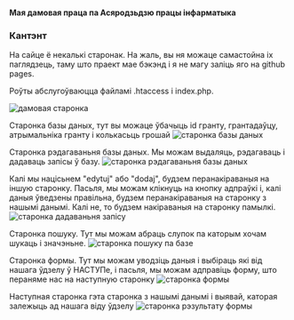 #### Мая дамовая праца па Асяродзьдзю працы інфарматыка

### Кантэнт

На сайце ё некалькі старонак. На жаль, вы ня можаце самастойна іх паглядзець,
таму што праект мае бэкэнд і я не магу заліць яго на github pages.

Роўты абслугоўваюцца файламі .htaccess і index.php.

![дамовая старонка](@/index.jpg)

Старонка базы даных, тут вы можаце ўбачыць id гранту, грантадаўцу, атрымальніка
гранту і колькасьць грошай ![старонка базы даных](@/db.jpg)

Старонка рэдагаваньня базы даных. Мы можам выдаляць, рэдагаваць і дадаваць
запісы ў базу. ![старонка рэдагаваньня базы даных](@/edit-db.jpg)

Калі мы націсьнем "edytuj" або "dodaj", будзем перанакіраваныя на іншую
старонку. Пасьля, мы можам клікнуць на кнопку адпраўкі і, калі даныя ўведзены
правільна, будзем перанакіраваныя на старонку з нашымі данымі. Калі не, то
будзем накіраваныя на старонку памылкі.
![старонка дадаваньня запісу](@/add-db.jpg)

Старонка пошуку. Тут мы можам абраць слупок па каторым хочам шукаць і значэньне.
![старонка пошуку па базе](@/search-db.jpg)

Старонка формы. Тут мы можам уводзіць даныя і выбіраць які від нашага ўдзелу ў
НАСТУПе, і пасьля, мы можам адправіць форму, што пераняме нас на наступную
старонку ![старонка формы](@/form.jpg)

Наступная старонка гэта старонка з нашымі данымі і выявай, каторая залежыць ад
нашага віду ўдзелу ![старонка рэзультату формы](@/form-result.jpg)
